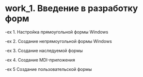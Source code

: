 # **work_1. Введение в разработку форм**  

-ex 1. Настройка прямоугольной формы Windows  
 
-ex 2. Создание непрямоугольной формы Windows  
 
-ex 3. Создание наследуемой формы  
 
-ex 4. Создание MDI-приложения  
 
-ex 5  Создание пользовательской формы  
